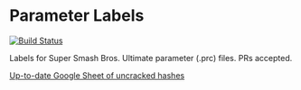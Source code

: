 # Parameter Labels
[![Build Status](https://travis-ci.org/ultimate-research/param-labels.svg?branch=master)](https://travis-ci.org/ultimate-research/param-labels)

Labels for Super Smash Bros. Ultimate parameter (.prc) files. PRs accepted.

[Up-to-date Google Sheet of uncracked hashes](https://docs.google.com/spreadsheets/d/1ZPyUF4QIrfZtWSBwHVVGYpGs81dm5HqrFeoOGsfxv9o/edit?usp=sharing)
